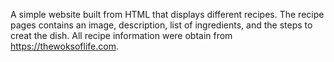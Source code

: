 A simple website built from HTML that displays different recipes. The recipe pages contains an image, description, list of ingredients, and the steps to creat the dish. All recipe information were obtain from https://thewoksoflife.com. 
